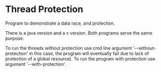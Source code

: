 # Thread Protection

Program to demonstrate a data race, and protection.

There is a java version and a c version. Both programs serve the same purpose.

To run the threads without protection use cmd line argument '--without-protection' in this case, the program will eventually fail due to lack of protection of a global resource).
To run the program with protection use argument '--with-protection'.


